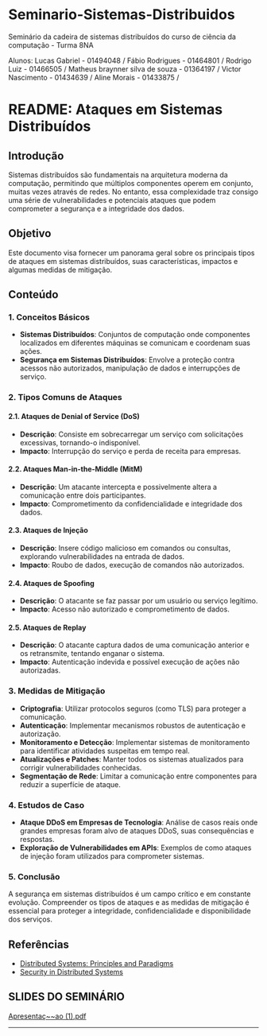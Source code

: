 # Seminario-Sistemas-Distribuidos
Seminário da cadeira de sistemas distribuídos do curso de ciência da computação - Turma 8NA


Alunos: 
Lucas Gabriel - 01494048 / 
Fábio Rodrigues  - 01464801 / 
Rodrigo Luiz  - 01466505 / 
Matheus braynner silva de souza - 01364197 / 
Victor Nascimento - 01434639 / 
Aline Morais - 01433875 / 

# README: Ataques em Sistemas Distribuídos

## Introdução

Sistemas distribuídos são fundamentais na arquitetura moderna da computação, permitindo que múltiplos componentes operem em conjunto, muitas vezes através de redes. No entanto, essa complexidade traz consigo uma série de vulnerabilidades e potenciais ataques que podem comprometer a segurança e a integridade dos dados.

## Objetivo

Este documento visa fornecer um panorama geral sobre os principais tipos de ataques em sistemas distribuídos, suas características, impactos e algumas medidas de mitigação.

## Conteúdo

### 1. Conceitos Básicos

- **Sistemas Distribuídos**: Conjuntos de computação onde componentes localizados em diferentes máquinas se comunicam e coordenam suas ações.
- **Segurança em Sistemas Distribuídos**: Envolve a proteção contra acessos não autorizados, manipulação de dados e interrupções de serviço.

### 2. Tipos Comuns de Ataques

#### 2.1. Ataques de Denial of Service (DoS)

- **Descrição**: Consiste em sobrecarregar um serviço com solicitações excessivas, tornando-o indisponível.
- **Impacto**: Interrupção do serviço e perda de receita para empresas.

#### 2.2. Ataques Man-in-the-Middle (MitM)

- **Descrição**: Um atacante intercepta e possivelmente altera a comunicação entre dois participantes.
- **Impacto**: Comprometimento da confidencialidade e integridade dos dados.

#### 2.3. Ataques de Injeção

- **Descrição**: Insere código malicioso em comandos ou consultas, explorando vulnerabilidades na entrada de dados.
- **Impacto**: Roubo de dados, execução de comandos não autorizados.

#### 2.4. Ataques de Spoofing

- **Descrição**: O atacante se faz passar por um usuário ou serviço legítimo.
- **Impacto**: Acesso não autorizado e comprometimento de dados.

#### 2.5. Ataques de Replay

- **Descrição**: O atacante captura dados de uma comunicação anterior e os retransmite, tentando enganar o sistema.
- **Impacto**: Autenticação indevida e possível execução de ações não autorizadas.

### 3. Medidas de Mitigação

- **Criptografia**: Utilizar protocolos seguros (como TLS) para proteger a comunicação.
- **Autenticação**: Implementar mecanismos robustos de autenticação e autorização.
- **Monitoramento e Detecção**: Implementar sistemas de monitoramento para identificar atividades suspeitas em tempo real.
- **Atualizações e Patches**: Manter todos os sistemas atualizados para corrigir vulnerabilidades conhecidas.
- **Segmentação de Rede**: Limitar a comunicação entre componentes para reduzir a superfície de ataque.

### 4. Estudos de Caso

- **Ataque DDoS em Empresas de Tecnologia**: Análise de casos reais onde grandes empresas foram alvo de ataques DDoS, suas consequências e respostas.
- **Exploração de Vulnerabilidades em APIs**: Exemplos de como ataques de injeção foram utilizados para comprometer sistemas.

### 5. Conclusão

A segurança em sistemas distribuídos é um campo crítico e em constante evolução. Compreender os tipos de ataques e as medidas de mitigação é essencial para proteger a integridade, confidencialidade e disponibilidade dos serviços.

## Referências

- [Distributed Systems: Principles and Paradigms](https://www.example.com)
- [Security in Distributed Systems](https://www.example.com)

## SLIDES DO SEMINÁRIO

[Apresentaç~~ao (1).pdf](https://github.com/user-attachments/files/17134541/Apresentac.ao.1.pdf)



---
